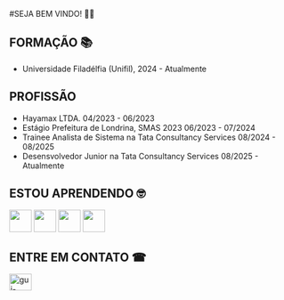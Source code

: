 #SEJA BEM VINDO!  👨‍💻

## FORMAÇÃO 📚
 - Universidade Filadélfia (Unifil), 2024 - Atualmente

## PROFISSÃO
 - Hayamax LTDA. 04/2023 - 06/2023
 - Estágio Prefeitura de Londrina, SMAS 2023 06/2023 - 07/2024
 - Trainee Analista de Sistema na Tata Consultancy Services 08/2024 - 08/2025
 - Desensvolvedor Junior na Tata Consultancy Services 08/2025 - Atualmente

## ESTOU APRENDENDO 🤓
<img src="https://cdn.jsdelivr.net/gh/devicons/devicon@latest/icons/dbeaver/dbeaver-original.svg" width="40" height="40"/> <img src="https://cdn.jsdelivr.net/gh/devicons/devicon@latest/icons/git/git-original.svg" width="40" height="40"/>
<img src="https://cdn.jsdelivr.net/gh/devicons/devicon@latest/icons/godot/godot-original.svg" width="40" height="40"/>
<img src="https://cdn.jsdelivr.net/gh/devicons/devicon@latest/icons/java/java-original.svg" width="40" height="40"/>

## ENTRE EM CONTATO ☎
<a href="https://linkedin.com/in/guilherme-diniz-bb856a304" target="blank"><img align="center" src="https://raw.githubusercontent.com/rahuldkjain/github-profile-readme-generator/master/src/images/icons/Social/linked-in-alt.svg" alt="gui-acioli" height="30" width="40" /></a>

<!--
**GuilhermeAcioli/GuilhermeAcioli** is a ✨ _special_ ✨ repository because its `README.md` (this file) appears on your GitHub profile.

Here are some ideas to get you started:

- 🔭 I’m currently working on ...
- 🌱 I’m currently learning ...
- 👯 I’m looking to collaborate on ...
- 🤔 I’m looking for help with ...
- 💬 Ask me about ...
- 📫 How to reach me: ...
- 😄 Pronouns: ...
- ⚡ Fun fact: ...
-->
